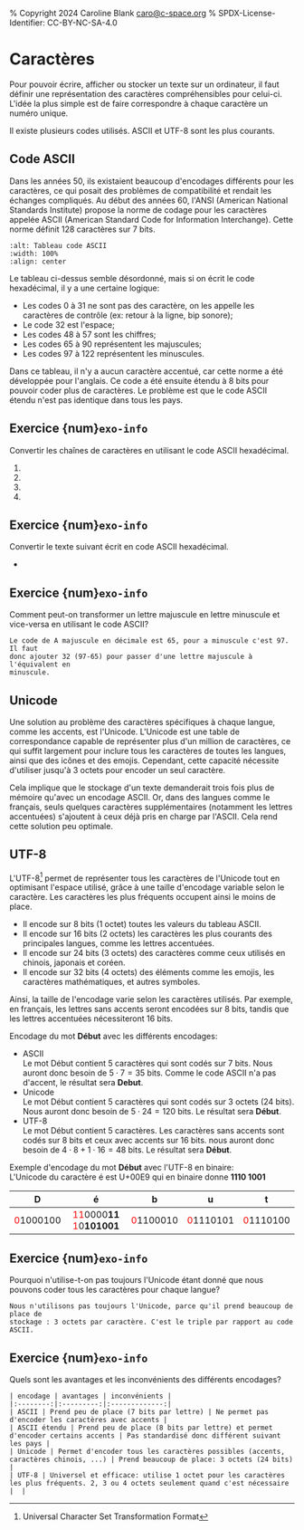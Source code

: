 % Copyright 2024 Caroline Blank <caro@c-space.org>
% SPDX-License-Identifier: CC-BY-NC-SA-4.0

# Caractères

Pour pouvoir écrire, afficher ou stocker un texte sur un ordinateur, il faut
définir une représentation des caractères compréhensibles pour celui-ci. L'idée
la plus simple est de faire correspondre à chaque caractère un numéro unique.

Il existe plusieurs codes utilisés. ASCII et UTF-8 sont les plus courants.

## Code ASCII

Dans les années 50, ils existaient beaucoup d'encodages différents pour les
caractères, ce qui posait des problèmes de compatibilité et rendait les échanges
compliqués. Au début des années 60, l'ANSI (American National Standards
Institute) propose la norme de codage pour les caractères appelée ASCII
(American Standard Code for Information Interchange). Cette norme définit 128
caractères sur 7 bits.

```{figure} images/ascii.png
:alt: Tableau code ASCII
:width: 100%
:align: center
```

Le tableau ci-dessus semble désordonné, mais si on écrit le code hexadécimal, il
y a une certaine logique:
- Les codes 0 à 31 ne sont pas des caractère, on les appelle les caractères de
  contrôle (ex: retour à la ligne, bip sonore);
- Le code 32 est l'espace;
- Les codes 48 à 57 sont les chiffres;
- Les codes 65 à 90 représentent les majuscules;
- Les codes 97 à 122 représentent les minuscules.

Dans ce tableau, il n'y a aucun caractère accentué, car cette norme a été
développée pour l'anglais. Ce code a été ensuite étendu à 8 bits pour pouvoir
coder plus de caractères. Le problème est que le code ASCII étendu n'est pas
identique dans tous les pays.

## Exercice {num}`exo-info`

Convertir les chaînes de caractères en utilisant le code ASCII hexadécimal.

<script>
async function questionEncode(prompt) {
    const node = document.currentScript;
    const quizz = await tdoc.import('tdoc/quizz.js');
    const codes = [];
    for (let i = 0; i < prompt.length; ++i) {
      codes.push(prompt.charCodeAt(i).toString(16).padStart(2, '0'));
    }
    const value = codes.join('').toUpperCase();
    quizz.question(node, prompt, resp => {
        resp = resp.replaceAll(' ', '').toUpperCase();
        return resp === value;
    });
}
</script>

1.  <script>questionEncode("INFO");</script>
2.  <script>questionEncode("hello");</script>
3.  <script>questionEncode("Bonjour");</script>
4.  <script>questionEncode(";-)");</script>

## Exercice {num}`exo-info`

Convertir le texte suivant écrit en code ASCII hexadécimal.

<script>
async function questionDecode(prompt) {
  const node = document.currentScript;
  const quizz = await tdoc.import('tdoc/quizz.js');
  let value = '';
  for (const c of prompt.split(' ')) {
    value += String.fromCharCode(Number.parseInt(c, 16));
  }
  quizz.question(node, prompt, resp => resp === value);
}
</script>

- <script>
  questionDecode(
    '4A 27 61 69 6D 65 20 6C 27 69 6E 66 6F 72 6D 61 74 69 71 75 65 21');
  </script>

## Exercice {num}`exo-info`

Comment peut-on transformer un lettre majuscule en lettre minuscule et
vice-versa en utilisant le code ASCII?

```{solution}
Le code de A majuscule en décimale est 65, pour a minuscule c'est 97. Il faut
donc ajouter 32 (97-65) pour passer d'une lettre majuscule à l'équivalent en
minuscule.
```

## Unicode

Une solution au problème des caractères spécifiques à chaque langue, comme les
accents, est l'Unicode. L'Unicode est une table de correspondance capable de
représenter plus d'un million de caractères, ce qui suffit largement pour
inclure tous les caractères de toutes les langues, ainsi que des icônes et des
emojis. Cependant, cette capacité nécessite d'utiliser jusqu'à 3 octets pour
encoder un seul caractère.

Cela implique que le stockage d'un texte demanderait trois fois plus de mémoire
qu'avec un encodage ASCII. Or, dans des langues comme le français, seuls
quelques caractères supplémentaires (notamment les lettres accentuées)
s'ajoutent à ceux déjà pris en charge par l'ASCII. Cela rend cette solution peu
optimale.

## UTF-8

L'UTF-8[^sn1] permet de représenter tous les caractères de l'Unicode tout en
optimisant l'espace utilisé, grâce à une taille d'encodage variable selon le
caractère. Les caractères les plus fréquents occupent ainsi le moins de place.

- Il encode sur 8 bits (1 octet) toutes les valeurs du tableau ASCII.
- Il encode sur 16 bits (2 octets) les caractères les plus courants des
principales langues, comme les lettres accentuées.
- Il encode sur 24 bits (3 octets) des caractères comme ceux utilisés en
chinois, japonais et coréen.
- Il encode sur 32 bits (4 octets) des éléments comme les emojis, les caractères
mathématiques, et autres symboles.
[^sn1]: Universal Character Set Transformation Format

Ainsi, la taille de l'encodage varie selon les caractères utilisés. Par exemple,
en français, les lettres sans accents seront encodées sur 8 bits, tandis que les
lettres accentuées nécessiteront 16 bits.

Encodage du mot **Début** avec les différents encodages:
- ASCII\
  Le mot Début contient 5 caractères qui sont codés sur 7 bits. Nous auront donc
  besoin de $5 \cdot 7 = 35$ bits. Comme le code ASCII n'a pas d'accent, le
  résultat sera **Debut**.
- Unicode\
  Le mot Début contient 5 caractères qui sont codés sur 3 octets (24 bits). Nous
  auront donc besoin de $5 \cdot 24 = 120$ bits. Le résultat sera **Début**.
- UTF-8\
  Le mot Début contient 5 caractères. Les caractères sans accents sont codés sur
  8 bits et ceux avec accents sur 16 bits. nous auront donc besoin de
  $4 \cdot 8 + 1 \cdot 16 = 48$ bits. Le résultat sera **Début**.

Exemple d'encodage du mot **Début** avec l'UTF-8 en binaire:\
L'Unicode du caractère é est U+00E9 qui en binaire donne **1110 1001**

| D    | é    | b    | u    | t    |
|:----:|:----:|:----:|:----:|:----:|
|<span style="color:red">0</span>1000100| <span style="color:red">11</span>0000**11** <span style="color:red">1</span>0**101001**| <span style="color:red">0</span>1100010| <span style="color:red">0</span>1110101| <span style="color:red">0</span>1110100|

## Exercice {num}`exo-info`

Pourquoi n'utilise-t-on pas toujours l'Unicode étant donné que nous pouvons
coder tous les caractères pour chaque langue?

```{solution}
Nous n'utilisons pas toujours l'Unicode, parce qu'il prend beaucoup de place de
stockage : 3 octets par caractère. C'est le triple par rapport au code ASCII.
```

## Exercice {num}`exo-info`

Quels sont les avantages et les inconvénients des différents encodages?

```{solution}
| encodage | avantages | inconvénients |
|:--------:|:---------:|:-------------:|
| ASCII | Prend peu de place (7 bits par lettre) | Ne permet pas d'encoder les caractères avec accents |
| ASCII étendu | Prend peu de place (8 bits par lettre) et permet d'encoder certains accents | Pas standardisé donc différent suivant les pays |
| Unicode | Permet d'encoder tous les caractères possibles (accents, caractères chinois, ...) | Prend beaucoup de place: 3 octets (24 bits) |
| UTF-8 | Universel et efficace: utilise 1 octet pour les caractères les plus fréquents. 2, 3 ou 4 octets seulement quand c'est nécessaire |  |
```
